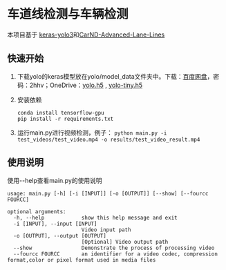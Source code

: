 # 车道线检测与车辆检测

本项目基于 [keras-yolo3](https://github.com/qqwweee/keras-yolo3)和[CarND-Advanced-Lane-Lines](https://github.com/udacity/CarND-Advanced-Lane-Lines)

## 快速开始

1. 下载yolo的keras模型放在yolo/model_data文件夹中。下载：[百度网盘](https://pan.baidu.com/s/1GQPt0xM2tkygJ7qp6M2cpw)，密码：2hhv；OneDrive：[yolo.h5](https://csueducn-my.sharepoint.com/personal/yinaoxiong_csu_edu_cn/_layouts/15/download.aspx?e=FHhthG&share=EUt0K3xZNQxGhTO4lkv0vPABd3CIXcE_reWc8C6sqTl5xg&cid=5663eb40-2260-41f2-a1c9-f318e5be185d) , [yolo-tiny.h5](https://csueducn-my.sharepoint.com/personal/yinaoxiong_csu_edu_cn/_layouts/15/download.aspx?e=XtyO7d&share=EWePbN2yQ1VIi7nw5vL_4JkB07JZmm0ZynbTo1zoQ8jJTg&cid=10e4d16e-9cc3-42b9-bd9c-7126372bed9e)

2. 安装依赖

   ```
   conda install tensorflow-gpu
   pip install -r requirements.txt
   ```

   

3. 运行main.py进行视频检测，例子：
   `python main.py -i test_videos/test_video.mp4 -o results/test_video_result.mp4`

## 使用说明

使用--help查看main.py的使用说明

```
usage: main.py [-h] [-i [INPUT]] [-o [OUTPUT]] [--show] [--fourcc FOURCC]

optional arguments:
  -h, --help            show this help message and exit
  -i [INPUT], --input [INPUT]
                        Video input path
  -o [OUTPUT], --output [OUTPUT]
                        [Optional] Video output path
  --show                Demonstrate the process of processing video
  --fourcc FOURCC       an identifier for a video codec, compression format,color or pixel format used in media files
```

